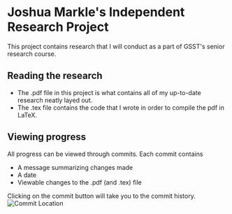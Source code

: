 # Joshua Markle's Independent Research Project
This project contains research that I will conduct as a part of GSST's senior research course.

## Reading the research
- The .pdf file in this project is what contains all of my up-to-date research neatly layed out.
- The .tex file contains the code that I wrote in order to compile the pdf in LaTeX.

## Viewing progress
All progress can be viewed through commits. Each commit contains 
- A message summarizing changes made
- A date
- Viewable changes to the .pdf (and .tex) file

Clicking on the commit button will take you to the commit history.
![Commit Location](https://docs.github.com/assets/cb-48474/images/help/commits/commits-page.png)
